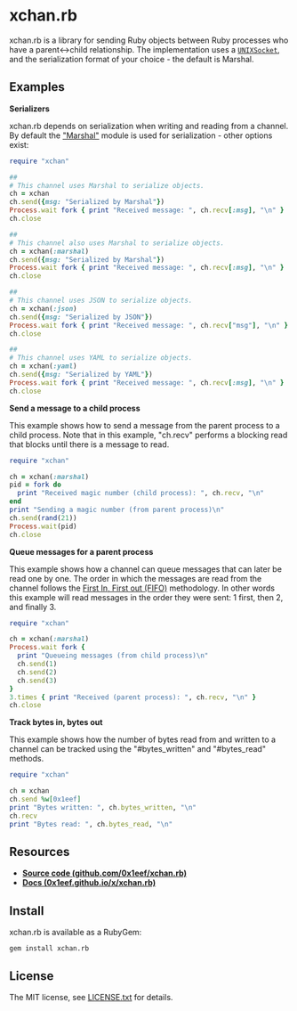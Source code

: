 # xchan.rb

xchan.rb is a library for sending Ruby objects
between Ruby processes who have a parent&lt;-&gt;child relationship. The
implementation uses a <code><a href=https://rubydoc.info/stdlib/socket/UNIXSocket.pair>UNIXSocket</a></code>,
and the serialization format of your choice - the default is Marshal.


## Examples

**Serializers**

xchan.rb depends on serialization when writing and reading from
a channel. By default the ["Marshal"](https://www.rubydoc.info/stdlib/core/Marshal)
module is used for serialization - other options exist:

```ruby
require "xchan"

##
# This channel uses Marshal to serialize objects.
ch = xchan
ch.send({msg: "Serialized by Marshal"})
Process.wait fork { print "Received message: ", ch.recv[:msg], "\n" }
ch.close

##
# This channel also uses Marshal to serialize objects.
ch = xchan(:marshal)
ch.send({msg: "Serialized by Marshal"})
Process.wait fork { print "Received message: ", ch.recv[:msg], "\n" }
ch.close

##
# This channel uses JSON to serialize objects.
ch = xchan(:json)
ch.send({msg: "Serialized by JSON"})
Process.wait fork { print "Received message: ", ch.recv["msg"], "\n" }
ch.close

##
# This channel uses YAML to serialize objects.
ch = xchan(:yaml)
ch.send({msg: "Serialized by YAML"})
Process.wait fork { print "Received message: ", ch.recv[:msg], "\n" }
ch.close
```

**Send a message to a child process**

This example shows how to send a message from the parent process
to a child process. Note that in this example, "ch.recv" performs
a blocking read that blocks until there is a message to read.

```ruby
require "xchan"

ch = xchan(:marshal)
pid = fork do
  print "Received magic number (child process): ", ch.recv, "\n"
end
print "Sending a magic number (from parent process)\n"
ch.send(rand(21))
Process.wait(pid)
ch.close

```

**Queue messages for a parent process**

This example shows how a channel can queue messages that
can later be read one by one. The order in which the messages
are read from the channel follows the
[First In, First out (FIFO)](https://en.wikipedia.org/wiki/FIFO_(computing_and_electronics))
methodology. In other words this example will read messages in the
order they were sent: 1 first, then 2, and finally 3.

```ruby
require "xchan"

ch = xchan(:marshal)
Process.wait fork {
  print "Queueing messages (from child process)\n"
  ch.send(1)
  ch.send(2)
  ch.send(3)
}
3.times { print "Received (parent process): ", ch.recv, "\n" }
ch.close

```


**Track bytes in, bytes out**

This example shows how the number of bytes read from and written to
a channel can be tracked using the "#bytes_written" and "#bytes_read"
methods.

```ruby
require "xchan"

ch = xchan
ch.send %w[0x1eef]
print "Bytes written: ", ch.bytes_written, "\n"
ch.recv
print "Bytes read: ", ch.bytes_read, "\n"
```

## Resources

* [**Source code (github.com/0x1eef/xchan.rb)**](https://github.com/0x1eef/xchan.rb)
* [**Docs (0x1eef.github.io/x/xchan.rb)**](https://0x1eef.github.io/x/xchan.rb)


## Install

xchan.rb is available as a RubyGem:

    gem install xchan.rb

## <a id="license"> License </a>

The MIT license, see [LICENSE.txt](./LICENSE.txt) for details.
